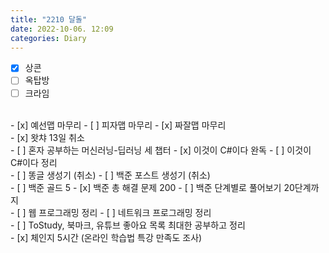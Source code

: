 ```yaml
---
title: "2210 달돌"
date: 2022-10-06. 12:09
categories: Diary
---
```


- [x] 상콘
- [ ] 옥탑방
- [ ] 크라임  
<br>
- [x] 예선맵 마무리
- [ ] 피자맵 마무리
- [x] 짜잘맵 마무리  
<br>
- [x] 왓챠 13일 취소  
<br>
- [ ] 혼자 공부하는 머신러닝-딥러닝 세 챕터
- [x] 이것이 C#이다 완독
- [ ] 이것이 C#이다 정리  
<br>
- [ ] 똥글 생성기 (취소)
- [ ] 백준 포스트 생성기 (취소)  
<br>
- [ ] 백준 골드 5
- [x] 백준 총 해결 문제 200
- [ ] 백준 단계별로 풀어보기 20단계까지  
<br>
- [ ] 웹 프로그래밍 정리
- [ ] 네트워크 프로그래밍 정리  
<br>
- [ ] ToStudy, 북마크, 유튜브 좋아요 목록 최대한 공부하고 정리  
<br>
- [x] 체인지 5시간 (온라인 학습법 특강 만족도 조사)  
